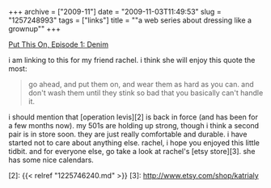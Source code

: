 +++
archive = ["2009-11"]
date = "2009-11-03T11:49:53"
slug = "1257248993"
tags = ["links"]
title = "\"a web series about dressing like a grownup\""
+++

[Put This On, Episode 1: Denim][1]

i am linking to this for my friend rachel. i think she will enjoy this
quote the most: 

> go ahead, and put them on, and wear them as hard as you can. and don't
> wash them until they stink so bad that you basically can't handle it.

i should mention that [operation levis][2] is back in force (and has been
for a few months now). my 501s are holding up strong, though i think
a second pair is in store soon. they are just really comfortable and
durable. i have started not to care about anything else. rachel, i hope
you enjoyed this little tidbit. and for everyone else, go take a look at
rachel's [etsy store][3]. she has some nice calendars. 

[1]: http://putthison.com/post/231001982/episode-1-denim
[2]: {{< relref "1225746240.md" >}}
[3]: http://www.etsy.com/shop/katrialy

